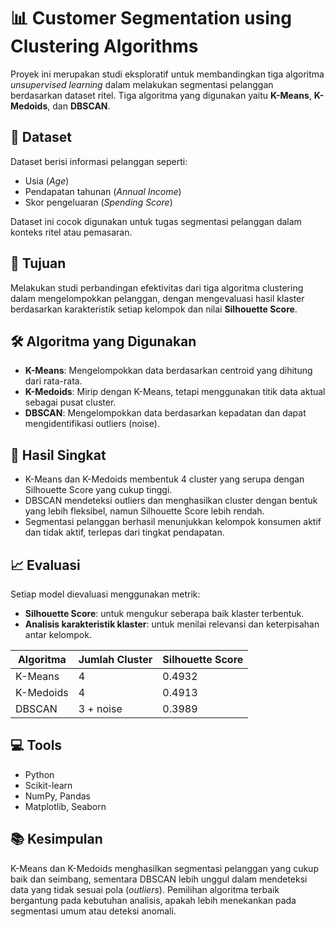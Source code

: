 # 📊 Customer Segmentation using Clustering Algorithms

Proyek ini merupakan studi eksploratif untuk membandingkan tiga algoritma *unsupervised learning* dalam melakukan segmentasi pelanggan berdasarkan dataset ritel. Tiga algoritma yang digunakan yaitu **K-Means**, **K-Medoids**, dan **DBSCAN**.

## 📁 Dataset

Dataset berisi informasi pelanggan seperti:
- Usia (*Age*)
- Pendapatan tahunan (*Annual Income*)
- Skor pengeluaran (*Spending Score*)

Dataset ini cocok digunakan untuk tugas segmentasi pelanggan dalam konteks ritel atau pemasaran.

## 🎯 Tujuan

Melakukan studi perbandingan efektivitas dari tiga algoritma clustering dalam mengelompokkan pelanggan, dengan mengevaluasi hasil klaster berdasarkan karakteristik setiap kelompok dan nilai **Silhouette Score**.

## 🛠️ Algoritma yang Digunakan

- **K-Means**: Mengelompokkan data berdasarkan centroid yang dihitung dari rata-rata.
- **K-Medoids**: Mirip dengan K-Means, tetapi menggunakan titik data aktual sebagai pusat cluster.
- **DBSCAN**: Mengelompokkan data berdasarkan kepadatan dan dapat mengidentifikasi outliers (noise).

## 📌 Hasil Singkat

- K-Means dan K-Medoids membentuk 4 cluster yang serupa dengan Silhouette Score yang cukup tinggi.
- DBSCAN mendeteksi outliers dan menghasilkan cluster dengan bentuk yang lebih fleksibel, namun Silhouette Score lebih rendah.
- Segmentasi pelanggan berhasil menunjukkan kelompok konsumen aktif dan tidak aktif, terlepas dari tingkat pendapatan.

## 📈 Evaluasi

Setiap model dievaluasi menggunakan metrik:
- **Silhouette Score**: untuk mengukur seberapa baik klaster terbentuk.
- **Analisis karakteristik klaster**: untuk menilai relevansi dan keterpisahan antar kelompok.

| Algoritma  | Jumlah Cluster | Silhouette Score |
|------------|----------------|------------------|
| K-Means    | 4              | 0.4932           |
| K-Medoids  | 4              | 0.4913           |
| DBSCAN     | 3 + noise      | 0.3989           |

## 💻 Tools

- Python
- Scikit-learn
- NumPy, Pandas
- Matplotlib, Seaborn

## 📚 Kesimpulan

K-Means dan K-Medoids menghasilkan segmentasi pelanggan yang cukup baik dan seimbang, sementara DBSCAN lebih unggul dalam mendeteksi data yang tidak sesuai pola (*outliers*). Pemilihan algoritma terbaik bergantung pada kebutuhan analisis, apakah lebih menekankan pada segmentasi umum atau deteksi anomali.
